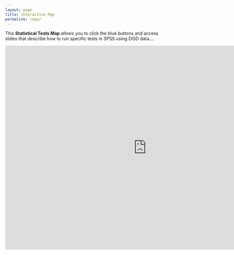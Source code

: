 ```yaml
---
layout: page
title: Interactive Map
permalink: /map/
---
```


This **Statistical Tests Map** allows you to click the blue buttons and access slides that describe how to run specific tests in SPSS using DISD data....

<iframe style="border: 1px solid rgba(0, 0, 0, 0.1);" width="900" height="650" src="https://www.figma.com/embed?embed_host=share&url=https%3A%2F%2Fwww.figma.com%2Fproto%2FvwfvC2vTqyKKBPp29N769n%2FTesting-a-link-DISD%3Fnode-id%3D1%253A3%26scaling%3Dmin-zoom%26page-id%3D0%253A1" allowfullscreen></iframe>

